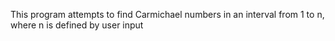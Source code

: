 This program attempts to find Carmichael numbers in an interval from 1 to n, where n is defined by user input
